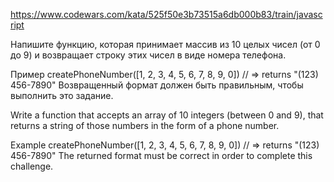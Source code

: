 https://www.codewars.com/kata/525f50e3b73515a6db000b83/train/javascript

Напишите функцию, которая принимает массив из 10 целых чисел (от 0 до 9) и возвращает строку этих чисел в виде номера телефона.

Пример
createPhoneNumber([1, 2, 3, 4, 5, 6, 7, 8, 9, 0]) // => returns "(123) 456-7890"
Возвращенный формат должен быть правильным, чтобы выполнить это задание.

Write a function that accepts an array of 10 integers (between 0 and 9), that returns a string of those numbers in the form of a phone number.

Example
createPhoneNumber([1, 2, 3, 4, 5, 6, 7, 8, 9, 0]) // => returns "(123) 456-7890"
The returned format must be correct in order to complete this challenge.